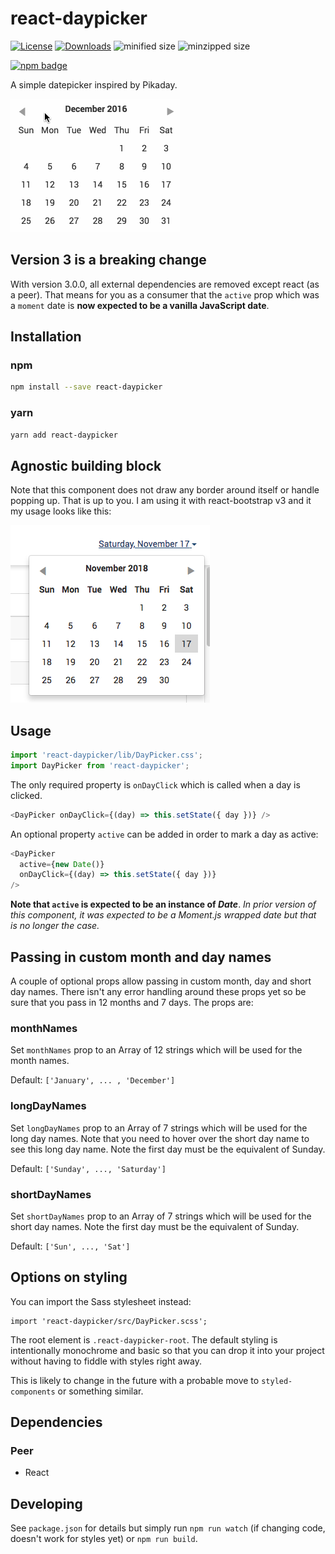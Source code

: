# react-daypicker

[![License][license-image]][license-url]
[![Downloads][downloads-image]][downloads-url]
![minified size](https://badgen.net/bundlephobia/min/react-daypicker)
![minzipped size](https://badgen.net/bundlephobia/minzip/react-daypicker)

[![npm badge][npm-badge-png]][package-url]

A simple datepicker inspired by Pikaday.

![DayPicker](react-daypicker.gif)

## Version 3 is a breaking change

With version 3.0.0, all external dependencies are removed except react (as a peer). That means for you
as a consumer that the `active` prop which was a `moment` date is **now expected to be a vanilla
JavaScript date**.

## Installation

### npm
```sh
npm install --save react-daypicker
```

### yarn
```sh
yarn add react-daypicker
```
## Agnostic building block

Note that this component does not draw any border around itself or handle popping
up. That is up to you. I am using it with react-bootstrap v3 and it my usage looks
like this:

![Usage](usage.png)

## Usage

```javascript
import 'react-daypicker/lib/DayPicker.css';
import DayPicker from 'react-daypicker';
```

The only required property is `onDayClick` which is called when a day is clicked.

```javascript
<DayPicker onDayClick={(day) => this.setState({ day })} />
```

An optional property `active` can be added in order to mark a day as active:

```javascript
<DayPicker
  active={new Date()}
  onDayClick={(day) => this.setState({ day })}
/>
```

**Note that `active` is expected to be an instance of _Date_**. *In prior version of this
component, it was expected to be a Moment.js wrapped date but that is no longer the
case.*

## Passing in custom month and day names

A couple of optional props allow passing in custom month, day and short day names. There isn't any
error handling around these props yet so be sure that you pass in 12 months and 7 days. The props are:

### monthNames

Set `monthNames` prop to an Array of 12 strings which will be used for the month names.

Default: `['January', ... , 'December']`

### longDayNames

Set `longDayNames` prop to an Array of 7 strings which will be used for the long day names. Note that
you need to hover over the short day name to see this long day name. Note the first day must be the
equivalent of Sunday.

Default: `['Sunday', ..., 'Saturday']`

### shortDayNames

Set `shortDayNames` prop to an Array of 7 strings which will be used for the short day names.  Note
the first day must be the equivalent of Sunday.

Default: `['Sun', ..., 'Sat']`

## Options on styling

You can import the Sass stylesheet instead:

```
import 'react-daypicker/src/DayPicker.scss';
```

The root element is `.react-daypicker-root`. The default styling is
intentionally monochrome and basic so that you can drop it into your project
without having to fiddle with styles right away.

This is likely to change in the future with a probable move to `styled-components` or
something similar.

## Dependencies

### Peer

* React

## Developing

See `package.json` for details but simply run `npm run watch` (if changing code,
doesn't work for styles yet) or `npm run build`.

[package-url]: https://npmjs.org/package/react-daypicker
[npm-version-svg]: http://versionbadg.es/cymen/react-daypicker.svg
[npm-badge-png]: https://nodei.co/npm/react-daypicker.png?downloads=true&stars=true
[license-image]: http://img.shields.io/npm/l/react-daypicker.svg
[license-url]: LICENSE
[downloads-image]: http://img.shields.io/npm/dm/react-daypicker.svg
[downloads-url]: http://npm-stat.com/charts.html?package=react-daypicker
